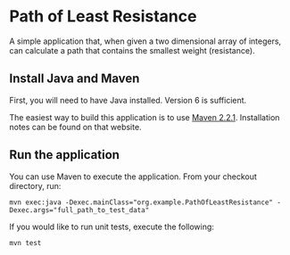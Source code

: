 # Path of Least Resistance

A simple application that, when given a two dimensional array of integers, can calculate a path that contains
the smallest weight (resistance).

## Install Java and Maven

First, you will need to have Java installed. Version 6 is sufficient.

The easiest way to build this application is to use [Maven 2.2.1](http://maven.apache.org/download.html). Installation notes can be found on that website.

## Run the application

You can use Maven to execute the application.  From your checkout directory, run:

    mvn exec:java -Dexec.mainClass="org.example.PathOfLeastResistance" -Dexec.args="full_path_to_test_data"

If you would like to run unit tests, execute the following:

    mvn test
